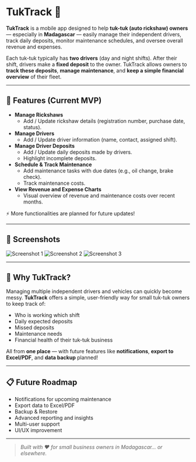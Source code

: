 # TukTrack 🚖

**TukTrack** is a mobile app designed to help **tuk-tuk (auto rickshaw) owners** — especially in **Madagascar** — easily manage their independent drivers, track daily deposits, monitor maintenance schedules, and oversee overall revenue and expenses.

Each tuk-tuk typically has **two drivers** (day and night shifts). After their shift, drivers make a **fixed deposit** to the owner. TukTrack allows owners to **track these deposits**, **manage maintenance**, and **keep a simple financial overview** of their fleet.

---

## 📱 Features (Current MVP)

- **Manage Rickshaws**
  - Add / Update rickshaw details (registration number, purchase date, status).
- **Manage Drivers**
  - Add / Update driver information (name, contact, assigned shift).
- **Manage Driver Deposits**
  - Add / Update daily deposits made by drivers.
  - Highlight incomplete deposits.
- **Schedule & Track Maintenance**
  - Add maintenance tasks with due dates (e.g., oil change, brake check).
  - Track maintenance costs.
- **View Revenue and Expense Charts**
  - Visual overview of revenue and maintenance costs over recent months.

⚡ More functionalities are planned for future updates!

---

## 📸 Screenshots

![Screenshot 1](https://github.com/self-root/TukTrak/blob/master/Screenshots/Screenshot_2025-04-28-10-11-32-218_org.iroot.tuktrack.jpg?raw=true)
![Screenshot 2](https://github.com/self-root/TukTrak/blob/master/Screenshots/Screenshot_2025-04-28-10-11-55-663_org.iroot.tuktrack.jpg?raw=true)
![Screenshot 3](https://github.com/self-root/TukTrak/blob/master/Screenshots/Screenshot_2025-04-28-10-12-22-452_org.iroot.tuktrack.jpg?raw=true)

---

## 🚀 Why TukTrack?

Managing multiple independent drivers and vehicles can quickly become messy. **TukTrack** offers a simple, user-friendly way for small tuk-tuk owners to keep track of:

- Who is working which shift
- Daily expected deposits
- Missed deposits
- Maintenance needs
- Financial health of their tuk-tuk business

All from **one place** — with future features like **notifications**, **export to Excel/PDF**, and **data backup** planned!

---

## 📋 Future Roadmap

- Notifications for upcoming maintenance
- Export data to Excel/PDF
- Backup & Restore
- Advanced reporting and insights
- Multi-user support
- UI/UX improvement

---

> _Built with ❤️ for small business owners in Madagascar... or elsewhere._
